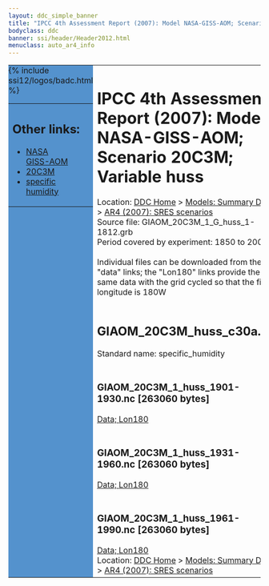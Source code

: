 ```yaml
---
layout: ddc_simple_banner
title: "IPCC 4th Assessment Report (2007): Model NASA-GISS-AOM; Scenario 20C3M; Variable huss"
bodyclass: ddc
banner: ssi/header/Header2012.html
menuclass: auto_ar4_info
---
```



<table width="100%" border="0" cellspacing="0" cellpadding="0" style="border-collapse: collapse;">
<tr style="margin:0;padding:0;border:0;">
<td style="margin:0;padding:0;border:0;height:1pt;width:150pt;background:#5492CD;" valign="top" >

<div id="lh-col2" class="auto_ar4_info">
<table class="menumain" bgcolor="#5492CD" cellspacing="0" width="100%" border="0">
<tr><td>
<h2> Other links:</h2>
<ul>
<li><a href="/auto/ar4/model-NASA-GISS-AOM.html">NASA<br/>GISS-AOM</a></li>
<li><a href="/auto/ar4/scenario-20C3M.html">20C3M</a></li>
<li><a href="/auto/ar4/var-specific_humidity.html">specific humidity</a></li>
</ul>
</td></tr>
{% include ssi12/logos/badc.html %}
</table>
</div>
</td>
<td><h1>IPCC 4th Assessment Report (2007): Model NASA-GISS-AOM; Scenario 20C3M; Variable huss</h1>

<!-- Breadcrumb1 -->
<div id="breadcrumb1" align="left">
Location: <a href="/index.html">DDC Home</a> > <a href="/sim/gcm_clim/">Models: Summary Data</a>
> <a href="/sim/gcm_clim/SRES_AR4/index.html">AR4 (2007): SRES scenarios</a>
</div>
<!-- End of Breadcrumb1 -->Source file: GIAOM_20C3M_1_G_huss_1-1812.grb
<br/>
Period covered by experiment: 1850 to 2000<br/>
<br/>Individual files can be downloaded from the "data" links; the "Lon180" links provide the same data
         with the grid cycled so that the first longitude is 180W<br/>
<br/><h2>GIAOM_20C3M_huss_c30a.tar</h2>
Standard name: specific_humidity<br>
<br/><h3>GIAOM_20C3M_1_huss_1901-1930.nc [263060 bytes]</h3>
<a href="/cgi-bin/downl/ar4_nc/huss/GIAOM_20C3M_1_huss_1901-1930.nc">Data; </a><a href="/cgi-bin/downl/ar4_nc/huss/GIAOM_20C3M_1_huss_1901-1930.cyto180.nc"> Lon180</a><br/>
<br/><h3>GIAOM_20C3M_1_huss_1931-1960.nc [263060 bytes]</h3>
<a href="/cgi-bin/downl/ar4_nc/huss/GIAOM_20C3M_1_huss_1931-1960.nc">Data; </a><a href="/cgi-bin/downl/ar4_nc/huss/GIAOM_20C3M_1_huss_1931-1960.cyto180.nc"> Lon180</a><br/>
<br/><h3>GIAOM_20C3M_1_huss_1961-1990.nc [263060 bytes]</h3>
<a href="/cgi-bin/downl/ar4_nc/huss/GIAOM_20C3M_1_huss_1961-1990.nc">Data; </a><a href="/cgi-bin/downl/ar4_nc/huss/GIAOM_20C3M_1_huss_1961-1990.cyto180.nc"> Lon180</a><br/>
<!-- Breadcrumb2 -->
<div id="breadcrumb2" align="left">
Location: <a href="/index.html">DDC Home</a> > <a href="/sim/gcm_clim/">Models: Summary Data</a>
> <a href="/sim/gcm_clim/SRES_AR4/index.html">AR4 (2007): SRES scenarios</a>
</div>
<!-- End of Breadcrumb2 --></td></tr></table>
